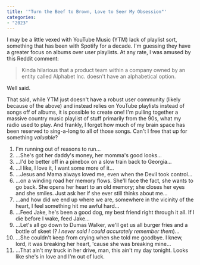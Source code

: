 ```yaml
---
title: '"Turn the Beef to Brown, Love to Seer My Obsession"'
categories:
- "2023"
---
```


I may be a little vexed with YouTube Music (YTM) lack of playlist sort, something that has been with Spotify for a decade.  I'm guessing they have a greater focus on albums over user playlists.  At any rate, I was amused by this Reddit comment:

> Kinda hilarious that a product team within a company owned by an entity called Alphabet Inc. doesn't have an alphabetical option.

Well said.

That said, while YTM just doesn't have a robust user community (likely because of the above) and instead relies on YouTube playlists instead of songs off of albums, it is possible to create one!  I'm pulling together a massive country music playlist of stuff primarily from the 90s, what my radio used to play.  And frankly, I forget how much of my brain space has been reserved to sing-a-long to all of those songs.  Can't I free that up for something *valuable*?  

1. I'm running out of reasons to run...
2. ...She's got her daddy's money, her momma's good looks...
3. ...I'd be better off in a pinebox on a slow train back to Georgia...
4. ...I like, I love it, I want some more of it...
5. ...Jesus and Mama always loved me, even when the Devil took control...
6. ...on a winding road her memory flows. She'll face the fact, she wants to go back. She opens her heart to an old memory; she closes her eyes and she smiles.  Just ask her if she ever still thinks about me...
7. ...and how did we end up where we are, somewhere in the vicinity of the heart, I feel something hit me awful hard...
8. ...Feed Jake, he's been a good dog, my best friend right through it all. If I die before I wake, feed Jake...
9. ...Let's all go down to Dumas Walker, we'll get us all burger fries and a bottle of skeet (? *I never said I could accurately remember them*)...
10. ...She couldn't keep from crying when she told me goodbye.  I knew, lord, it was breaking her heart, 'cause she was breaking mine...
11. ...That ain't my truck in her drive, man, this ain't my day tonight.  Looks like she's in love and I'm out of luck.

